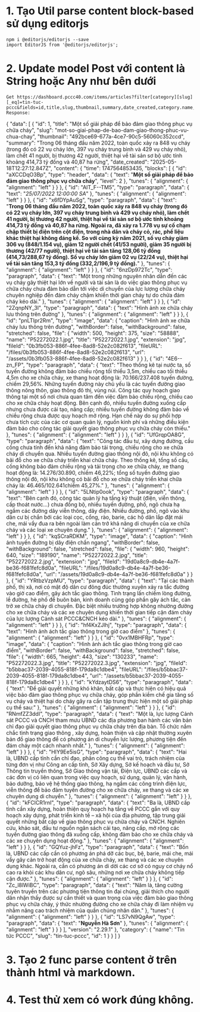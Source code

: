
  # 1. Tạo Util parse content block-based sử dụng editorjs
    npm i @editorjs/editorjs --save
    import EditorJS from '@editorjs/editorjs';
  # 2. Update model Post với content là String hoặc Any như bên dưới
    Get https://dashboard.pccc40.com/items/articles?filter[category][slug][_eq]=tin-tuc-pccc&fields=id,title,slug,thumbnail,summary,date_created,category.name,category.slug,category.id,content
    Response:
 {
    "data": [
        {
            "id": 1,
            "title": "Một số giải pháp để bảo đảm giao thông phục vụ chữa cháy",
            "slug": "mot-so-giai-phap-de-bao-dam-giao-thong-phuc-vu-chua-chay",
            "thumbnail": "492bce69-677a-4ce7-90c5-56060c352ccd",
            "summary": "Trong 06 tháng đầu năm 2022, toàn quốc xảy ra 848 vụ cháy (trong đó có 22 vụ cháy lớn, 397 vụ cháy trung bình và 429 vụ cháy nhỏ), làm chết 41 người, bị thương 42 người, thiệt hại về tài sản sơ bộ ước tính khoảng 414,73 tỷ đồng và 40,87 ha rừng",
            "date_created": "2025-05-18T12:27:12.847Z",
            "content": {
                "time": 1747564853435,
                "blocks": [
                    {
                        "id": "aXCCDqO3Bp",
                        "type": "header",
                        "data": {
                            "text": "<b>Một số giải pháp để bảo đảm giao thông phục vụ chữa cháy</b>",
                            "level": 2
                        },
                        "tunes": {
                            "alignment": {
                                "alignment": "left"
                            }
                        }
                    },
                    {
                        "id": "AIT_F--TM5",
                        "type": "paragraph",
                        "data": {
                            "text": "<i>25/07/2022 12:00:00 SA</i>"
                        },
                        "tunes": {
                            "alignment": {
                                "alignment": "left"
                            }
                        }
                    },
                    {
                        "id": "x6fDYpAuSg",
                        "type": "paragraph",
                        "data": {
                            "text": "<b>Trong 06 tháng đầu năm 2022, toàn quốc xảy ra 848 vụ cháy (trong đó có 22 vụ cháy lớn, 397 vụ cháy trung bình và 429 vụ cháy nhỏ), làm chết 41 người, bị thương 42 người, thiệt hại về tài sản sơ bộ ước tính khoảng 414,73 tỷ đồng và 40,87 ha rừng. Ngoài ra, đã xảy ra 1.778 vụ sự cố chạm chập thiết bị điện trên cột điện, trong nhà dân và cháy cỏ, rác, phế liệu khác thiệt hại không đáng kể. So với cùng kỳ năm 2021, số vụ cháy giảm 306 vụ (848/1.154 vụ), giảm 12 người chết (41/53 người), giảm 35 người bị thương (42/77 người), thiệt hại về tài sản tăng 128,06 tỷ đồng (414,73/288,67 tỷ đồng). Số vụ cháy lớn giảm 02 vụ (22/24 vụ), thiệt hại về tài sản tăng 153,3 tỷ đồng (332,2/196,9 tỷ đồng).</b>"
                        },
                        "tunes": {
                            "alignment": {
                                "alignment": "left"
                            }
                        }
                    },
                    {
                        "id": "6nzDp972Tc",
                        "type": "paragraph",
                        "data": {
                            "text": "Một trong những nguyên nhân dẫn đến các vụ cháy gây thiệt hại lớn về người và tài sản là do việc giao thông phục vụ chữa cháy chưa đảm bảo dẫn tới việc di chuyển của lực lượng chữa cháy chuyên nghiệp đến đám cháy chậm khiến thời gian cháy tự do chửa đám cháy kéo dài."
                        },
                        "tunes": {
                            "alignment": {
                                "alignment": "left"
                            }
                        }
                    },
                    {
                        "id": "2ZqnpNY_3l",
                        "type": "paragraph",
                        "data": {
                            "text": "Hình ảnh xe chữa cháy lưu thông trên đường"
                        },
                        "tunes": {
                            "alignment": {
                                "alignment": "left"
                            }
                        }
                    },
                    {
                        "id": "pnLTIpr2Rm",
                        "type": "image",
                        "data": {
                            "caption": "Hình ảnh xe chữa cháy lưu thông trên đường",
                            "withBorder": false,
                            "withBackground": false,
                            "stretched": false,
                            "file": {
                                "width": 500,
                                "height": 375,
                                "size": "58888",
                                "name": "P52272022.1.jpg",
                                "title": "P52272022.1.jpg",
                                "extension": "jpg",
                                "fileId": "0b3fb053-886f-4fee-8ad8-52e2c082f613",
                                "fileURL": "/files/0b3fb053-886f-4fee-8ad8-52e2c082f613",
                                "url": "/assets/0b3fb053-886f-4fee-8ad8-52e2c082f613"
                            }
                        }
                    },
                    {
                        "id": "4E6--zn_FP",
                        "type": "paragraph",
                        "data": {
                            "text": "Theo thống kê tại nước ta, số tuyến đường không đảm bảo chiều rộng tối thiểu 3,5m, chiều cao tối thiểu 4,5m cho xe chữa cháy, xe thang hoạt động là: 70.166/237.408 tuyến đường, chiếm 29,56%. Những tuyến đường này chủ yếu là các tuyến đường giao thông nông thôn, giao thông đô thị, vùng núi. Công tác quy hoạch giao thông tại một số nơi chưa quan tâm đến việc đảm bảo chiều rộng, chiều cao cho xe chữa cháy hoạt động. Bên cạnh đó, nhiều tuyến đường xuống cấp nhưng chưa được cải tạo, nâng cấp; nhiều tuyến đường không đảm bảo về chiều rộng chưa được quy hoạch mở rộng. Hạn chế này do sự phối hợp chưa tích cực của các cơ quan quản lý, nguồn kinh phí và những điều kiện đảm bảo cho công tác giải quyết giao thông phục vụ chữa cháy còn thiếu."
                        },
                        "tunes": {
                            "alignment": {
                                "alignment": "left"
                            }
                        }
                    },
                    {
                        "id": "UfGrqpOA8G",
                        "type": "paragraph",
                        "data": {
                            "text": "Công tác đầu tư, xây dựng đường, cầu cống chưa tính đến khả năng đảm bảo tải trọng, chiều rộng cho xe chữa cháy di chuyển qua. Nhiều tuyến đường giao thông nội đô, nội khu không có bãi đỗ cho xe chữa cháy triển khai chữa cháy. Theo thống kê, tổng số cầu, cống không bảo đảm chiều rộng và tải trọng cho xe chữa cháy, xe thang hoạt động là: 14.276/30.890, chiếm 46,22%; tổng số tuyến đường giao thông nội đô, nội khu không có bãi đỗ cho xe chữa cháy triển khai chữa cháy là: 46.465/102.641chiếm 45,27%."
                        },
                        "tunes": {
                            "alignment": {
                                "alignment": "left"
                            }
                        }
                    },
                    {
                        "id": "5LNtip0ook",
                        "type": "paragraph",
                        "data": {
                            "text": "Bên cạnh đó, công tác quản lý hạ tầng kỹ thuật (điện, viễn thông, cấp thoát nước…) chưa đồng bộ, nhiều tuyến đường, phố, ngõ chưa hạ ngầm các đường dây viễn thông, dây điện. Nhiều đường, phố, ngõ vào khu dân cư bị chắn bới các loại cọc, cổng, rào, barie, các hộ dân lắp đặt mái che, mái vẩy đua ra bên ngoài làm cản trở khả năng di chuyển của xe chữa cháy và các loại xe chuyên dụng."
                        },
                        "tunes": {
                            "alignment": {
                                "alignment": "left"
                            }
                        }
                    },
                    {
                        "id": "kqSCraRDKM",
                        "type": "image",
                        "data": {
                            "caption": "Hình ảnh tuyến đường bị dây điện chắn ngang",
                            "withBorder": false,
                            "withBackground": false,
                            "stretched": false,
                            "file": {
                                "width": 960,
                                "height": 640,
                                "size": "189190",
                                "name": "P52272022.2.jpg",
                                "title": "P52272022.2.jpg",
                                "extension": "jpg",
                                "fileId": "19d0a8c9-db4e-4a7f-be36-f681fefc8d0a",
                                "fileURL": "/files/19d0a8c9-db4e-4a7f-be36-f681fefc8d0a",
                                "url": "/assets/19d0a8c9-db4e-4a7f-be36-f681fefc8d0a"
                            }
                        }
                    },
                    {
                        "id": "YRtbzVzpMU",
                        "type": "paragraph",
                        "data": {
                            "text": "Tại các thành phố, thị xã, nơi có mật độ dân cư đông đúc thường xuyên xảy ra tắc đường vào giờ cao điểm, gây ách tắc giao thông. Tình trạng lấn chiếm lòng đường, lề đường, hè phố để buôn bán, kinh doanh cũng góp phần gây ách tắc, cản trở xe chữa cháy di chuyển. Đặc biệt nhiều trường hợp không nhường đường cho xe chữa cháy và các xe chuyên dụng khiến thời gian tiếp cận đám cháy của lực lượng Cảnh sát PCCC&amp;CNCH kéo dài."
                        },
                        "tunes": {
                            "alignment": {
                                "alignment": "left"
                            }
                        }
                    },
                    {
                        "id": "hf4KxZJlhj",
                        "type": "paragraph",
                        "data": {
                            "text": "Hình ảnh ách tắc giao thông trong giờ cao điểm"
                        },
                        "tunes": {
                            "alignment": {
                                "alignment": "left"
                            }
                        }
                    },
                    {
                        "id": "0vx1MBHFRp",
                        "type": "image",
                        "data": {
                            "caption": "Hình ảnh ách tắc giao thông trong giờ cao điểm",
                            "withBorder": false,
                            "withBackground": false,
                            "stretched": false,
                            "file": {
                                "width": 665,
                                "height": 443,
                                "size": "130233",
                                "name": "P52272022.3.jpg",
                                "title": "P52272022.3.jpg",
                                "extension": "jpg",
                                "fileId": "b5bbac37-2039-4055-818f-179da8c1dbe4",
                                "fileURL": "/files/b5bbac37-2039-4055-818f-179da8c1dbe4",
                                "url": "/assets/b5bbac37-2039-4055-818f-179da8c1dbe4"
                            }
                        }
                    },
                    {
                        "id": "kYdzaytDS6",
                        "type": "paragraph",
                        "data": {
                            "text": "Để giải quyết những khó khăn, bất cập và thực hiện có hiệu quả việc bảo đảm giao thông phục vụ chữa cháy, góp phần kiềm chế gia tăng số vụ cháy và thiệt hại do cháy gây ra cần tập trung thực hiện một số giải pháp cụ thể sau:"
                        },
                        "tunes": {
                            "alignment": {
                                "alignment": "left"
                            }
                        }
                    },
                    {
                        "id": "RNmfZZ3ddI",
                        "type": "paragraph",
                        "data": {
                            "text": "Một là, lực lượng Cảnh sát PCCC và CNCH tham mưu UBND các địa phương ban hành các văn bản chỉ đạo giải quyết giao thông phục vụ chữa cháy trên địa bàn. Tổ chức nắm chắc tình trạng giao thông , xây dựng, hoàn thiện và cập nhật thường xuyên bản đồ giao thông để có phương án di chuyển lực lượng, phương tiện đến đám cháy một cách nhanh nhất."
                        },
                        "tunes": {
                            "alignment": {
                                "alignment": "left"
                            }
                        }
                    },
                    {
                        "id": "HIY9Ee5isG",
                        "type": "paragraph",
                        "data": {
                            "text": "Hai là, UBND cấp tỉnh cần chỉ đạo, phân công cụ thể vai trò, trách nhiệm của từng đơn vị như Công an cấp tỉnh, Sở Xây dựng, Sở kế hoạch và đầu tư, Sở Thông tin truyền thông, Sở Giao thông vận tải, Điện lực, UBND các cấp và các đơn vị có liên quan trong việc quy hoạch, sử dụng, quản lý, vận hành, bảo dưỡng, bảo vệ hệ thống giao thông, hạ ngầm các công trình điện lực, viễn thông để bảo đảm tuyến đường cho xe chữa cháy, xe thang và các xe chuyên dụng di chuyển."
                        },
                        "tunes": {
                            "alignment": {
                                "alignment": "left"
                            }
                        }
                    },
                    {
                        "id": "kFClCR1rnI",
                        "type": "paragraph",
                        "data": {
                            "text": "Ba là, UBND cấp tỉnh cần xây dựng, hoàn thiện quy hoạch hạ tầng về PCCC gắn với quy hoạch xây dựng, phát triển kinh tế – xã hội của địa phương, tập trung giải quyết những bất cập về giao thông phục vụ chữa cháy và CNCH. Nghiên cứu, khảo sát, đầu tư nguồn ngân sách cải tạo, nâng cấp, mở rộng các tuyến đường giao thông đã xuống cấp, không đảm bảo cho xe chữa cháy và các xe chuyên dụng hoạt động."
                        },
                        "tunes": {
                            "alignment": {
                                "alignment": "left"
                            }
                        }
                    },
                    {
                        "id": "GQYuz-jhFz",
                        "type": "paragraph",
                        "data": {
                            "text": "Bốn là, UBND các cấp cần có phương án phá dỡ các bục, bệ, barie, mái che, mái vẩy gây cản trở hoạt động của xe chữa cháy, xe thang và các xe chuyên dụng khác. Ngoài ra, cần có phương án di dời các cơ sở có nguy cơ cháy nổ cao ra khỏi các khu dân cư, ngõ sâu, những nơi xe chữa cháy không tiếp cận được."
                        },
                        "tunes": {
                            "alignment": {
                                "alignment": "left"
                            }
                        }
                    },
                    {
                        "id": "Zc_l8lWiBC",
                        "type": "paragraph",
                        "data": {
                            "text": "Năm là, tăng cường tuyên truyền trên các phương tiện thông tin đại chúng, giải thích cho người dân nhận thấy được sự cần thiết và quan trọng của việc đảm bảo giao thông phục vụ chữa cháy, ý thức nhường đường cho xe chữa cháy đi làm nhiệm vụ nhằm nâng cao trách nhiệm của quần chúng nhân dân."
                        },
                        "tunes": {
                            "alignment": {
                                "alignment": "left"
                            }
                        }
                    },
                    {
                        "id": "LS7vN9QgAw",
                        "type": "paragraph",
                        "data": {
                            "text": "<b>Nguyễn Hà Sơn</b>"
                        },
                        "tunes": {
                            "alignment": {
                                "alignment": "left"
                            }
                        }
                    }
                ],
                "version": "2.29.1"
            },
            "category": {
                "name": "Tin tức PCCC",
                "slug": "tin-tuc-pccc",
                "id": 1
            }
        }
    ]
}

# 3. Tạo 2 func parse content ở trên thành html và markdown.
# 4. Test thử xem có work đúng không.